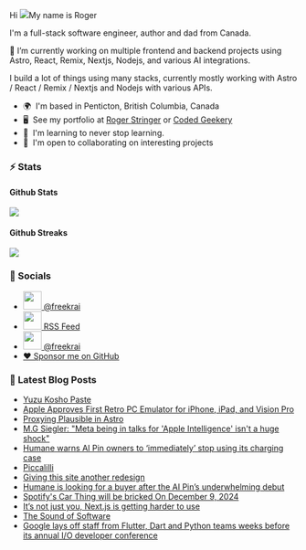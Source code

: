 Hi ![](https://user-images.githubusercontent.com/18350557/176309783-0785949b-9127-417c-8b55-ab5a4333674e.gif)My name is Roger 

I'm a full-stack software engineer, author and dad from Canada.

🔭 I’m currently working on multiple frontend and backend projects using Astro, React, Remix, Nextjs, Nodejs, and various AI integrations. 

I build a lot of things using many stacks, currently mostly working with Astro / React / Remix / Nextjs and Nodejs with various APIs.  

* 🌍  I'm based in Penticton, British Columbia, Canada 
* 🖥️  See my portfolio at [Roger Stringer](https://rogerstringer.com) or [Coded Geekery](https://codedgeekery.com) 
* 🧠  I'm learning to never stop learning. 
* 🤝  I'm open to collaborating on interesting projects

### :zap: Stats

#### Github Stats
  
![](https://github-readme-stats-knowmad.vercel.app/api?username=freekrai&show_icons=true&count_private=true)
  
#### Github Streaks 
  
![](https://github-readme-streak-stats.herokuapp.com/?user=freekrai)

### :card_index: Socials  

- <a href="https://www.github.com/freekrai" target="_blank" rel="noreferrer"><img src="https://raw.githubusercontent.com/danielcranney/readme-generator/main/public/icons/socials/github.svg" width="32" height="32" /> @freekrai</a>
- <a href="https://rogerstringer.com/rss.xml" target="_blank" rel="noreferrer"><img src="https://raw.githubusercontent.com/danielcranney/readme-generator/main/public/icons/socials/rss.svg" width="32" height="32" /> RSS Feed</a>
- <a href="https://www.twitter.com/freekrai" target="_blank" rel="noreferrer"><img src="https://raw.githubusercontent.com/danielcranney/readme-generator/main/public/icons/socials/twitter.svg" width="32" height="32" /> @freekrai</a>
- <a href="https://github.com/sponsors/freekrai"> ❤️ Sponsor me on GitHub</a>

### :newspaper: Latest Blog Posts

<!-- BLOG-POST-LIST:START -->
- [Yuzu Kosho Paste](https://rogerstringer.com/blog/yuzu-kosho-paste)
- [Apple Approves First Retro PC Emulator for iPhone, iPad, and Vision Pro](https://rogerstringer.com/blog/apple-approves-first-retro-pc-emulator-ios)
- [Proxying Plausible in Astro](https://rogerstringer.com/blog/proxying-plausible-in-astro)
- [M.G Siegler: &quot;Meta being in talks for &#39;Apple Intelligence&#39; isn&#39;t a huge shock&quot;](https://rogerstringer.com/blog/meta-apple-ai)
- [Humane warns AI Pin owners to ‘immediately’ stop using its charging case](https://rogerstringer.com/blog/humane-ai-pin-battery-case-issue-warning)
- [Piccalilli](https://rogerstringer.com/blog/piccalilli)
- [Giving this site another redesign](https://rogerstringer.com/blog/giving-this-site-another-redesign)
- [Humane is looking for a buyer after the AI Pin’s underwhelming debut](https://rogerstringer.com/blog/humane-seeking-acquisition-rumor-ai-pin)
- [Spotify&#39;s Car Thing will be bricked On December 9, 2024](https://rogerstringer.com/blog/spotify-car-thing-discontinued)
- [It’s not just you, Next.js is getting harder to use](https://rogerstringer.com/blog/nextjs-challenges)
- [The Sound of Software](https://rogerstringer.com/blog/the-sound-of-software)
- [Google lays off staff from Flutter, Dart and Python teams weeks before its annual I/O developer conference](https://rogerstringer.com/blog/google-lays-off-staff-from-flutter-dart-python-weeks-before-its-developer-conference)
<!-- BLOG-POST-LIST:END -->

<!--
#### Top Languages 
![](https://github-readme-stats-knowmad.vercel.app/api/top-langs/?username=freekrai&hide=null&count_private=true)
![wakatime stats](https://github-readme-stats-knowmad.vercel.app/api/wakatime?username=datamcfly)


Here are some ideas to get you started:

- 🔭 I’m currently working on ...
- 🌱 I’m currently learning ...
- 👯 I’m looking to collaborate on ...
- 🤔 I’m looking for help with ...
- 💬 Ask me about ...
- 📫 How to reach me: ...
- 😄 Pronouns: ...
- ⚡ Fun fact: ...
-->
